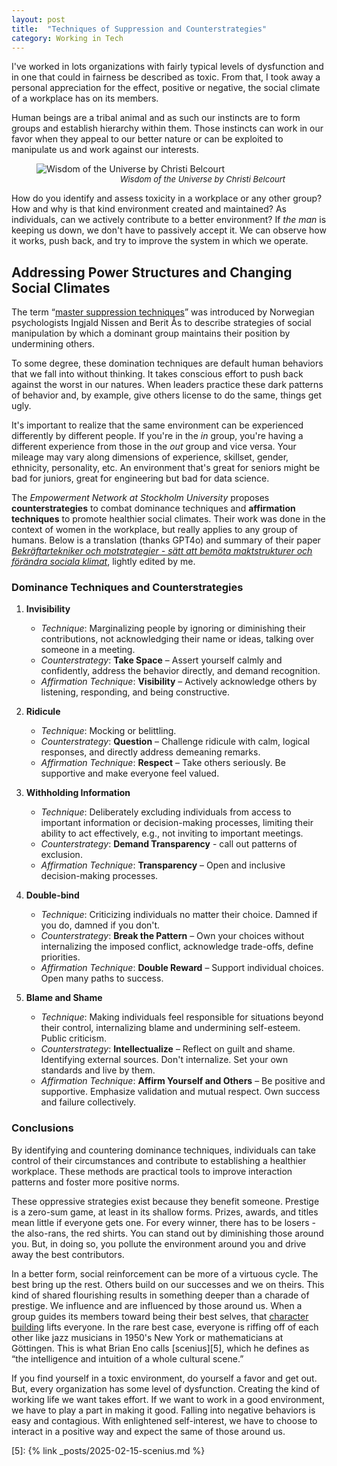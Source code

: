 ```yaml
---
layout: post
title:  "Techniques of Suppression and Counterstrategies"
category: Working in Tech
---
```


I've worked in lots organizations with fairly typical levels of dysfunction and in one that could in fairness be described as toxic. From that, I took away a personal appreciation for the effect, positive or negative, the social climate of a workplace has on its members.

Human beings are a tribal animal and as such our instincts are to form groups and establish hierarchy within them. Those instincts can work in our favor when they appeal to our better nature or can be exploited to manipulate us and work against our interests.

<figure>
    <img
      src="/images/illustrations/wisdom-of-the-universe-christi-belcourt.png"
      alt="Wisdom of the Universe by Christi Belcourt"
      >
    <figcaption style="font-size: small; font-style: italic; text-align: right; margin-right: 2em;">
      Wisdom of the Universe by Christi Belcourt
    </figcaption>
</figure>

How do you identify and assess toxicity in a workplace or any other group? How and why is that kind environment created and maintained? As individuals, can we actively contribute to a better environment? If _the man_ is keeping us down, we don't have to passively accept it. We can observe how it works, push back, and try to improve the system in which we operate.

## Addressing Power Structures and Changing Social Climates

The term “[master suppression techniques][2]” was introduced by Norwegian psychologists Ingjald Nissen and Berit Ås to describe strategies of social manipulation by which a dominant group maintains their position by undermining others.

To some degree, these domination techniques are default human behaviors that we fall into without thinking. It takes conscious effort to push back against the worst in our natures. When leaders practice these dark patterns of behavior and, by example, give others license to do the same, things get ugly.

It's important to realize that the same environment can be experienced differently by different people. If you're in the _in_ group, you're having a different experience from those in the _out_ group and vice versa. Your mileage may vary along dimensions of experience, skillset, gender, ethnicity, personality, etc. An environment that's great for seniors might be bad for juniors, great for engineering but bad for data science.

The *Empowerment Network at Stockholm University* proposes **counterstrategies** to combat dominance techniques and **affirmation techniques** to promote healthier social climates. Their work was done in the context of women in the workplace, but really applies to any group of humans. Below is a translation (thanks GPT4o) and summary of their paper _[Bekräftartekniker och motstrategier - sätt att bemöta maktstrukturer och förändra sociala klimat][1]_, lightly edited by me.

### Dominance Techniques and Counterstrategies

1. **Invisibility**

   - *Technique*: Marginalizing people by ignoring or diminishing their contributions, not acknowledging their name or ideas, talking over someone in a meeting.
   - *Counterstrategy*: **Take Space** – Assert yourself calmly and confidently, address the behavior directly, and demand recognition.
   - *Affirmation Technique*: **Visibility** – Actively acknowledge others by listening, responding, and being constructive.

2. **Ridicule**

   - *Technique*: Mocking or belittling.
   - *Counterstrategy*: **Question** – Challenge ridicule with calm, logical responses, and directly address demeaning remarks.
   - *Affirmation Technique*: **Respect** – Take others seriously. Be supportive and make everyone feel valued.

3. **Withholding Information**

   - *Technique*: Deliberately excluding individuals from access to important information or decision-making processes, limiting their ability to act effectively, e.g., not inviting to important meetings.
   - *Counterstrategy*: **Demand Transparency** - call out patterns of exclusion.
   - *Affirmation Technique*: **Transparency** – Open and inclusive decision-making processes.

4. **Double-bind**

   - *Technique*: Criticizing individuals no matter their choice. Damned if you do, damned if you don't.
   - *Counterstrategy*: **Break the Pattern** – Own your choices without internalizing the imposed conflict, acknowledge trade-offs, define priorities.
   - *Affirmation Technique*: **Double Reward** – Support individual choices. Open many paths to success.

5. **Blame and Shame**

   - *Technique*: Making individuals feel responsible for situations beyond their control, internalizing blame and undermining self-esteem. Public criticism.
   - *Counterstrategy*: **Intellectualize** – Reflect on guilt and shame. Identifying external sources. Don't internalize. Set your own standards and live by them.
   - *Affirmation Technique*: **Affirm Yourself and Others** – Be positive and supportive. Emphasize validation and mutual respect. Own success and failure collectively.


### Conclusions

By identifying and countering dominance techniques, individuals can take control of their circumstances and contribute to establishing a healthier workplace. These methods are practical tools to improve interaction patterns and foster more positive norms.

These oppressive strategies exist because they benefit someone. Prestige is a zero-sum game, at least in its shallow forms. Prizes, awards, and titles mean little if everyone gets one. For every winner, there has to be losers - the also-rans, the red shirts. You can stand out by diminishing those around you. But, in doing so, you pollute the environment around you and drive away the best contributors.

In a better form, social reinforcement can be more of a virtuous cycle. The best bring up the rest. Others build on our successes and we on theirs. This kind of shared flourishing results in something deeper than a charade of prestige. We influence and are influenced by those around us. When a group guides its members toward being their best selves, that [character building][3] lifts everyone. In the rare best case, everyone is riffing off of each other like jazz musicians in 1950's New York or mathematicians at Göttingen. This is what Brian Eno calls [scenius][5], which he defines as “the intelligence and intuition of a whole cultural scene.”

If you find yourself in a toxic environment, do yourself a favor and get out. But, every organization has some level of dysfunction. Creating the kind of working life we want takes effort. If we want to work in a good environment, we have to play a part in making it good. Falling into negative behaviors is easy and contagious. With enlightened self-interest, we have to choose to interact in a positive way and expect the same of those around us.

[1]: https://arligttalat.nu/wp-content/uploads/2024/08/ENSU-bekraftartekniker.pdf
[2]: https://en.wikipedia.org/wiki/Master_suppression_techniques
[3]: https://www.nytimes.com/2025/01/09/opinion/character-building-education.html
[4]: https://austinkleon.com/2023/09/12/maps-of-scenius/
[5]: {% link _posts/2025-02-15-scenius.md %}
